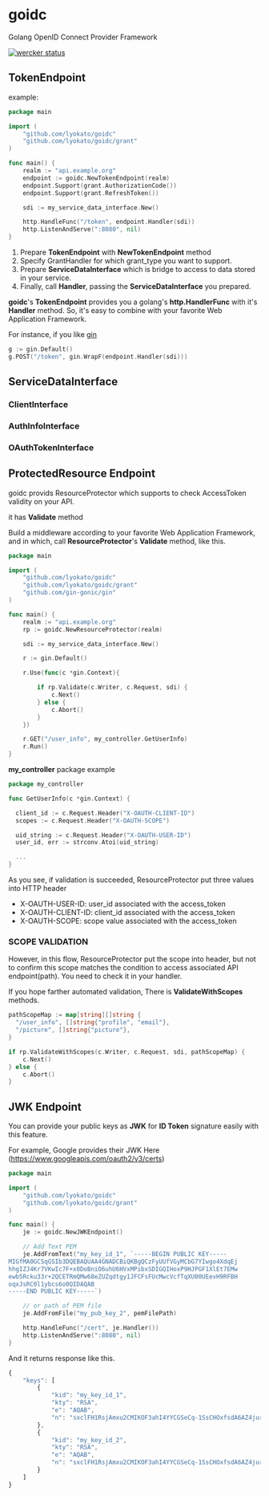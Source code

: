 # goidc
Golang OpenID Connect Provider Framework

[![wercker status](https://app.wercker.com/status/1d1b23bfc5d6c80972e4b7aa66e8e6e4/m "wercker status")](https://app.wercker.com/project/bykey/1d1b23bfc5d6c80972e4b7aa66e8e6e4)

## TokenEndpoint


example:

```go
package main

import (
    "github.com/lyokato/goidc"
    "github.com/lyokato/goidc/grant"
)

func main() {
    realm := "api.example.org"
    endpoint := goidc.NewTokenEndpoint(realm)
    endpoint.Support(grant.AuthorizationCode())
    endpoint.Support(grant.RefreshToken())

    sdi := my_service_data_interface.New()

    http.HandleFunc("/token", endpoint.Handler(sdi))
    http.ListenAndServe(":8080", nil)
}
```

1. Prepare **TokenEndpoint** with **NewTokenEndpoint** method
2. Specify GrantHandler for which grant_type you want to support.
3. Prepare **ServiceDataInterface** which is bridge to access to data stored in your service.
4. Finally, call **Handler**, passing the **ServiceDataInterface** you prepared.

**goidc**'s **TokenEndpoint** provides you a golang's **http.HandlerFunc** with it's **Handler** method.
So, it's easy to combine with your favorite Web Application Framework.

For instance, if you like [gin](https://github.com/gin-gonic/gin)

```go
g := gin.Default()
g.POST("/token", gin.WrapF(endpoint.Handler(sdi)))
```

## ServiceDataInterface

### ClientInterface
### AuthInfoInterface
### OAuthTokenInterface

## ProtectedResource Endpoint

goidc provids ResourceProtector which supports
to check AccessToken validity on your API.

it has **Validate** method

Build a middleware according to your favorite Web Application Framework,
and in which, call **ResourceProtector**'s **Validate** method, like this.

```go
package main

import (
    "github.com/lyokato/goidc"
    "github.com/lyokato/goidc/grant"
    "github.com/gin-gonic/gin"
)

func main() {
    realm := "api.example.org"
    rp := goidc.NewResourceProtector(realm)

    sdi := my_service_data_interface.New()

    r := gin.Default()  

    r.Use(func(c *gin.Context){

        if rp.Validate(c.Writer, c.Request, sdi) {
            c.Next()
        } else {
            c.Abort()
        }
    })

    r.GET("/user_info", my_controller.GetUserInfo)
    r.Run()
}
```

**my_controller** package example

```go
package my_controller

func GetUserInfo(c *gin.Context) {

  client_id := c.Request.Header("X-OAUTH-CLIENT-ID")
  scopes := c.Request.Header("X-OAUTH-SCOPE")

  uid_string := c.Request.Header("X-OAUTH-USER-ID")
  user_id, err := strconv.Atoi(uid_string)

  ...
}
```

As you see, if validation is succeeded,
ResourceProtector put three values into HTTP header

- X-OAUTH-USER-ID: user_id associated with the access_token
- X-OAUTH-CLIENT-ID: client_id associated with the access_token
- X-OAUTH-SCOPE: scope value associated with the access_token

### SCOPE VALIDATION

However, in this flow, ResourceProtector put the scope into header,
but not to confirm this scope matches the condition to access associated API endpoint(path).
You need to check it in your handler.

If you hope farther automated validation, There is **ValidateWithScopes** methods.

```go
pathScopeMap := map[string][]string {
  "/user_info", []string{"profile", "email"},
  "/picture", []string{"picture"},
}

if rp.ValidateWithScopes(c.Writer, c.Request, sdi, pathScopeMap) {
    c.Next()
} else {
    c.Abort()
}

```

## JWK Endpoint

You can provide your public keys as **JWK** for **ID Token** signature easily with this feature.

For example, Google provides their JWK Here (https://www.googleapis.com/oauth2/v3/certs)

```go
package main

import (
    "github.com/lyokato/goidc"
    "github.com/lyokato/goidc/grant"
)

func main() {
    je := goidc.NewJWKEndpoint()

    // Add Text PEM
    je.AddFromText("my_key_id_1", `-----BEGIN PUBLIC KEY-----
MIGfMA0GCSqGSIb3DQEBAQUAA4GNADCBiQKBgQCzFyUUfVGyMCbG7YIwgo4XdqEj
hhgIZJ4Kr7VKwIc7F+x0DoBniO6uhU6HVxMPibxSDIGQIHoxP9HJPGF1XlEt7EMw
ewb5Rcku33r+2QCETRmQMw68eZUZqdtgy1JFCFsFUcMwcVcfTqXU00UEevH9RFBH
oqxJsRC0l1ybcs6o0QIDAQAB
-----END PUBLIC KEY-----`)

    // or path of PEM file
    je.AddFromFile("my_pub_key_2", pemFilePath)

    http.HandleFunc("/cert", je.Handler())
    http.ListenAndServe(":8080", nil)
}
```


And it returns response like this.

```javascript
{
    "keys": [
        {
            "kid": "my_key_id_1",
            "kty": "RSA",
            "e": "AQAB",
            "n": "sxclFH1RsjAmxu2CMIKOF3ahI4YYCGSeCq-1SsCHOxfsdA6AZ4juroVOh1cTD4m8UgyBkCB6MT_RyTxhdV5RLexDMHsG-UXJLt96_tkAhE0ZkDMOvHmVGanbYMtSRQhbBVHDMHFXH06l1NNFBHrx_URQR6KsSbEQtJdcm3LOqNE"
        },
        {
            "kid": "my_key_id_2",
            "kty": "RSA",
            "e": "AQAB",
            "n": "sxclFH1RsjAmxu2CMIKOF3ahI4YYCGSeCq-1SsCHOxfsdA6AZ4juroVOh1cTD4m8UgyBkCB6MT_RyTxhdV5RLexDMHsG-UXJLt96_tkAhE0ZkDMOvHmVGanbYMtSRQhbBVHDMHFXH06l1NNFBHrx_URQR6KsSbEQtJdcm3LOqNE"
        }
    ]
}
```
